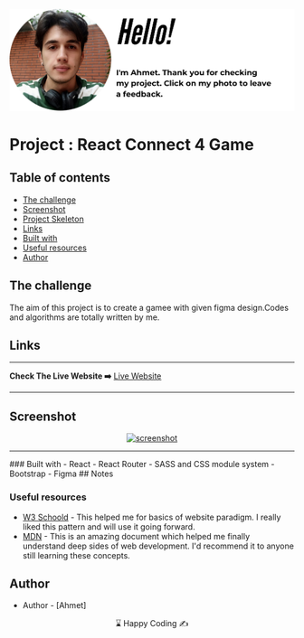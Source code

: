 <p align="center">
<a href="https://www.linkedin.com/in/ahmet-ayd%C4%B1n-2583b1199/" target="_blank"><img src="ahmet.png" alt="screenshot"></a>
</p>

# Project : React Connect 4 Game

## Table of contents

- [The challenge](#the-challenge)
- [Screenshot](#screenshot)
- [Project Skeleton ](#project-skeleton)
- [Links](#links)
- [Built with](#built-with)
- [Useful resources](#useful-resources)
- [Author](#author)

## The challenge

The aim of this project is to create a gamee with given figma design.Codes and algorithms are totally written by me.

## Links

<hr>
<b>Check The Live Website ➡️</b> <a href="https://hire-me-if-you-can.netlify.app/">Live Website</a>
<hr>

## Screenshot

<p align="center">
<a href="https://hire-me-if-you-can.netlify.app/"><img  src="game.gif" alt="screenshot"></a>
</p>

<hr>
### Built with
- React
- React Router
- SASS and CSS module system
- Bootstrap
- Figma
## Notes

### Useful resources

- [W3 Schoold](https://www.w3schools.com/) - This helped me for basics of website paradigm. I really liked this pattern and will use it going forward.
- [MDN](https://developer.mozilla.org/en-US/) - This is an amazing document which helped me finally understand deep sides of web development. I'd recommend it to anyone still learning these concepts.

## Author

- Author - [Ahmet]

<center> &#8987; Happy Coding  &#9997; </center>
